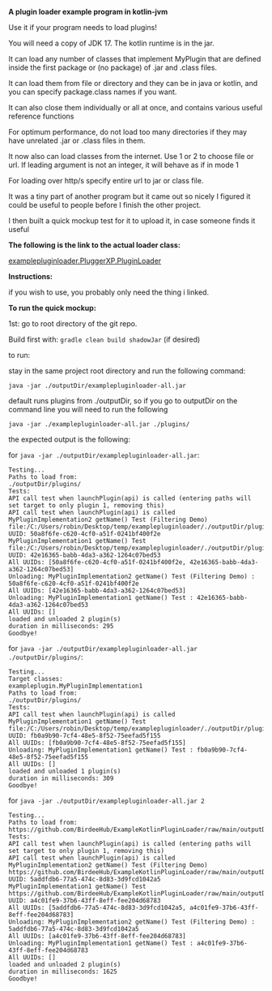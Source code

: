 **A plugin loader example program in kotlin-jvm**

Use it if your program needs to load plugins!

You will need a copy of JDK 17. The kotlin runtime is in the jar.

It can load any number of classes that implement MyPlugin that are defined inside the first package or (no package) of .jar and .class files.

It can load them from file or directory and they can be in java or kotlin, and you can specify package.class names if you want.

It can also close them individually or all at once, and contains various useful reference functions

For optimum performance, do not load too many directories if they may have unrelated .jar or .class files in them.

It now also can load classes from the internet. Use 1 or 2 to choose file or url. If leading argument is not an integer, it will behave as if in mode 1

For loading over http/s specify entire url to jar or class file. 

It was a tiny part of another program but it came out so nicely I figured it could be useful to people before I finish the other project.

I then built a quick mockup test for it to upload it, in case someone finds it useful

**The following is the link to the actual loader class:**

[examplepluginloader.PluggerXP.PluginLoader](examplepluginloader/src/main/kotlin/examplepluginloader/PluggerXP/PluginLoader.kt)

**Instructions:**

if you wish to use, you probably only need the thing i linked.

**To run the quick mockup:**

1st: go to root directory of the git repo.

Build first with: ```gradle clean build shadowJar``` (if desired)

to run:

stay in the same project root directory and run the following command:

```java -jar ./outputDir/examplepluginloader-all.jar```

default runs plugins from ./outputDir, so if you go to outputDir on the command line you will need to run the following

```java -jar ./examplepluginloader-all.jar ./plugins/```

the expected output is the following:

for ```java -jar ./outputDir/examplepluginloader-all.jar```:
```
Testing...
Paths to load from:
./outputDir/plugins/
Tests:
API call test when launchPlugin(api) is called (entering paths will set target to only plugin 1, removing this)
API call test when launchPlugin(api) is called
MyPluginImplementation2 getName() Test (Filtering Demo)
file:/C:/Users/robin/Desktop/temp/examplepluginloader/./outputDir/plugins/exampleplugin.jar
UUID: 50a8f6fe-c620-4cf0-a51f-0241bf400f2e
MyPluginImplementation1 getName() Test
file:/C:/Users/robin/Desktop/temp/examplepluginloader/./outputDir/plugins/exampleplugin.jar
UUID: 42e16365-babb-4da3-a362-1264c07bed53
All UUIDs: [50a8f6fe-c620-4cf0-a51f-0241bf400f2e, 42e16365-babb-4da3-a362-1264c07bed53]
Unloading: MyPluginImplementation2 getName() Test (Filtering Demo) : 50a8f6fe-c620-4cf0-a51f-0241bf400f2e
All UUIDs: [42e16365-babb-4da3-a362-1264c07bed53]
Unloading: MyPluginImplementation1 getName() Test : 42e16365-babb-4da3-a362-1264c07bed53
All UUIDs: []
loaded and unloaded 2 plugin(s)
duration in milliseconds: 295
Goodbye!
```

for ```java -jar ./outputDir/examplepluginloader-all.jar ./outputDir/plugins/```:
```
Testing...
Target classes:
exampleplugin.MyPluginImplementation1
Paths to load from:
./outputDir/plugins/
Tests:
API call test when launchPlugin(api) is called
MyPluginImplementation1 getName() Test
file:/C:/Users/robin/Desktop/temp/examplepluginloader/./outputDir/plugins/exampleplugin.jar
UUID: fb0a9b90-7cf4-48e5-8f52-75eefad5f155
All UUIDs: [fb0a9b90-7cf4-48e5-8f52-75eefad5f155]
Unloading: MyPluginImplementation1 getName() Test : fb0a9b90-7cf4-48e5-8f52-75eefad5f155
All UUIDs: []
loaded and unloaded 1 plugin(s)
duration in milliseconds: 309
Goodbye!
```

for ```java -jar ./outputDir/examplepluginloader-all.jar 2```
```
Testing...
Paths to load from:
https://github.com/BirdeeHub/ExampleKotlinPluginLoader/raw/main/outputDir/plugins/exampleplugin.jar
Tests:
API call test when launchPlugin(api) is called (entering paths will set target to only plugin 1, removing this)
API call test when launchPlugin(api) is called
MyPluginImplementation2 getName() Test (Filtering Demo)
https://github.com/BirdeeHub/ExampleKotlinPluginLoader/raw/main/outputDir/plugins/exampleplugin.jar
UUID: 5addfdb6-77a5-474c-8d83-3d9fcd1042a5
MyPluginImplementation1 getName() Test
https://github.com/BirdeeHub/ExampleKotlinPluginLoader/raw/main/outputDir/plugins/exampleplugin.jar
UUID: a4c01fe9-37b6-43ff-8eff-fee204d68783
All UUIDs: [5addfdb6-77a5-474c-8d83-3d9fcd1042a5, a4c01fe9-37b6-43ff-8eff-fee204d68783]
Unloading: MyPluginImplementation2 getName() Test (Filtering Demo) : 5addfdb6-77a5-474c-8d83-3d9fcd1042a5
All UUIDs: [a4c01fe9-37b6-43ff-8eff-fee204d68783]
Unloading: MyPluginImplementation1 getName() Test : a4c01fe9-37b6-43ff-8eff-fee204d68783
All UUIDs: []
loaded and unloaded 2 plugin(s)
duration in milliseconds: 1625
Goodbye!
```